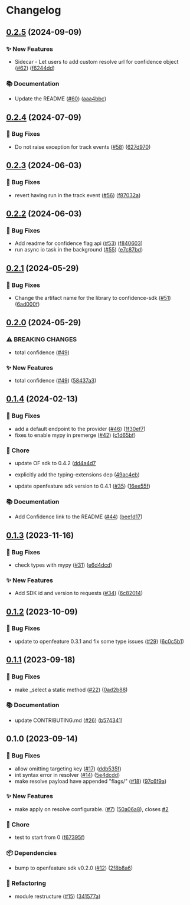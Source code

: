 # Changelog

## [0.2.5](https://github.com/spotify/confidence-sdk-python/compare/v0.2.4...v0.2.5) (2024-09-09)


### ✨ New Features

* Sidecar - Let users to add custom resolve url for confidence object ([#62](https://github.com/spotify/confidence-sdk-python/issues/62)) ([f6244dd](https://github.com/spotify/confidence-sdk-python/commit/f6244ddf37b13ee4e6f0e728d9a85505c800f257))


### 📚 Documentation

* Update the README ([#60](https://github.com/spotify/confidence-sdk-python/issues/60)) ([aaa4bbc](https://github.com/spotify/confidence-sdk-python/commit/aaa4bbceebf60e415098651973b22c42e8cbbb97))

## [0.2.4](https://github.com/spotify/confidence-sdk-python/compare/v0.2.3...v0.2.4) (2024-07-09)


### 🐛 Bug Fixes

* Do not raise exception for track events ([#58](https://github.com/spotify/confidence-sdk-python/issues/58)) ([627d970](https://github.com/spotify/confidence-sdk-python/commit/627d9705973ea39cbe3321341659be3228dbf814))

## [0.2.3](https://github.com/spotify/confidence-sdk-python/compare/v0.2.2...v0.2.3) (2024-06-03)


### 🐛 Bug Fixes

* revert having run in the track event ([#56](https://github.com/spotify/confidence-sdk-python/issues/56)) ([f87032a](https://github.com/spotify/confidence-sdk-python/commit/f87032a9b7f5d927f0e38fdb78d38fb52acc4bb2))

## [0.2.2](https://github.com/spotify/confidence-sdk-python/compare/v0.2.1...v0.2.2) (2024-06-03)


### 🐛 Bug Fixes

* Add readme for confidence flag api ([#53](https://github.com/spotify/confidence-sdk-python/issues/53)) ([f840603](https://github.com/spotify/confidence-sdk-python/commit/f840603616953b1b3d551b950aa2a689023d99bf))
* run async io task in the background ([#55](https://github.com/spotify/confidence-sdk-python/issues/55)) ([e7c87bd](https://github.com/spotify/confidence-sdk-python/commit/e7c87bdfb72e5f1b62ae5cbcf1d813eb965b7797))

## [0.2.1](https://github.com/spotify/confidence-sdk-python/compare/v0.2.0...v0.2.1) (2024-05-29)


### 🐛 Bug Fixes

* Change the artifact name for the library to confidence-sdk ([#51](https://github.com/spotify/confidence-sdk-python/issues/51)) ([6ad000f](https://github.com/spotify/confidence-sdk-python/commit/6ad000f22f793f8b263f710bf6918ea71adfeaa3))

## [0.2.0](https://github.com/spotify/confidence-sdk-python/compare/v0.1.4...v0.2.0) (2024-05-29)


### ⚠ BREAKING CHANGES

* total confidence ([#49](https://github.com/spotify/confidence-sdk-python/issues/49))

### ✨ New Features

* total confidence ([#49](https://github.com/spotify/confidence-sdk-python/issues/49)) ([58437a3](https://github.com/spotify/confidence-sdk-python/commit/58437a355b4cad235b61b9a61c7b0131ad926c55))

## [0.1.4](https://github.com/spotify/confidence-sdk-python/compare/v0.1.3...v0.1.4) (2024-02-13)


### 🐛 Bug Fixes

* add a default endpoint to the provider ([#46](https://github.com/spotify/confidence-sdk-python/issues/46)) ([1f30ef7](https://github.com/spotify/confidence-sdk-python/commit/1f30ef7583939967407f11fbeb797c07bb06d9f3))
* fixes to enable mypy in premerge ([#42](https://github.com/spotify/confidence-sdk-python/issues/42)) ([c1d65bf](https://github.com/spotify/confidence-sdk-python/commit/c1d65bf3a7338cee920ce3936e2bcbc6a98e4095))


### 🧹 Chore
* update OF sdk to 0.4.2 ([dd4a4d7](https://github.com/spotify/confidence-sdk-python/commit/dd4a4d74cb91331ce6768ef12ee08b14b89c7eac)

* explicitly add the typing-extensions dep ([49ac4eb](https://github.com/spotify/confidence-sdk-python/commit/49ac4ebbb23fa28f1f6d69b6fea29e000ef63759))

* update openfeature sdk version to 0.4.1 ([#35](https://github.com/spotify/confidence-sdk-python/issues/35)) ([16ee55f](https://github.com/spotify/confidence-sdk-python/commit/16ee55f804b3a488926647a697cf37a4bf25af69))


### 📚 Documentation

* Add Confidence link to the README ([#44](https://github.com/spotify/confidence-sdk-python/issues/44)) ([bee1d17](https://github.com/spotify/confidence-sdk-python/commit/bee1d175a0478abc18a196d3bd2f48ffe8ab0005))

## [0.1.3](https://github.com/spotify/confidence-sdk-python/compare/v0.1.2...v0.1.3) (2023-11-16)


### 🐛 Bug Fixes

* check types with mypy ([#31](https://github.com/spotify/confidence-sdk-python/issues/31)) ([e6d4dcd](https://github.com/spotify/confidence-sdk-python/commit/e6d4dcd664971935905dc58d0681ecc46b0063de))


### ✨ New Features

* Add SDK id and version to requests ([#34](https://github.com/spotify/confidence-sdk-python/issues/34)) ([6c82014](https://github.com/spotify/confidence-sdk-python/commit/6c82014717feaa4a13db9397cbdf7ff71e504c17))

## [0.1.2](https://github.com/spotify/confidence-sdk-python/compare/v0.1.1...v0.1.2) (2023-10-09)


### 🐛 Bug Fixes

* update to openfeature 0.3.1 and fix some type issues ([#29](https://github.com/spotify/confidence-sdk-python/issues/29)) ([6c0c5b1](https://github.com/spotify/confidence-sdk-python/commit/6c0c5b11194d614aea93e661ad28c11c2b54b627))

## [0.1.1](https://github.com/spotify/confidence-sdk-python/compare/v0.1.0...v0.1.1) (2023-09-18)


### 🐛 Bug Fixes

* make _select a static method ([#22](https://github.com/spotify/confidence-sdk-python/issues/22)) ([0ad2b88](https://github.com/spotify/confidence-sdk-python/commit/0ad2b8863adaf9b8ade87d7504d461737763693f))


### 📚 Documentation

* update CONTRIBUTING.md ([#26](https://github.com/spotify/confidence-sdk-python/issues/26)) ([b574341](https://github.com/spotify/confidence-sdk-python/commit/b57434152e914768e16191195f36f059fb3a929a))

## 0.1.0 (2023-09-14)


### 🐛 Bug Fixes

* allow omitting targeting key ([#17](https://github.com/spotify/confidence-sdk-python/issues/17)) ([ddb535f](https://github.com/spotify/confidence-sdk-python/commit/ddb535fb197fa958d42d33a540de6a8c3b5c5f00))
* int syntax error in resolver ([#14](https://github.com/spotify/confidence-sdk-python/issues/14)) ([5e4dcdd](https://github.com/spotify/confidence-sdk-python/commit/5e4dcddee5a4a053a266fff6f1ce46a445907a86))
* make resolve payload have appended "flags/" ([#18](https://github.com/spotify/confidence-sdk-python/issues/18)) ([97c6f9a](https://github.com/spotify/confidence-sdk-python/commit/97c6f9a0faf7c5d894fc540e0d415cd2cf248f7a))


### ✨ New Features

* make apply on resolve configurable. ([#7](https://github.com/spotify/confidence-sdk-python/issues/7)) ([50a06a8](https://github.com/spotify/confidence-sdk-python/commit/50a06a89e30443a5c994581081b9e0a82e86ec18)), closes [#2](https://github.com/spotify/confidence-sdk-python/issues/2)


### 🧹 Chore

* test to start from 0 ([f67395f](https://github.com/spotify/confidence-sdk-python/commit/f67395f7005642da78a8107e702ad32c5976bdca))


### 📦 Dependencies

* bump to openfeature sdk v0.2.0 ([#12](https://github.com/spotify/confidence-sdk-python/issues/12)) ([2f8b8a6](https://github.com/spotify/confidence-sdk-python/commit/2f8b8a600abe0719fb2aa6fc9389b6f2257ee07f))


### 🔄 Refactoring

* module restructure ([#15](https://github.com/spotify/confidence-sdk-python/issues/15)) ([341577a](https://github.com/spotify/confidence-sdk-python/commit/341577ab450a8f182de3802ba62a2a2f0551601d))

